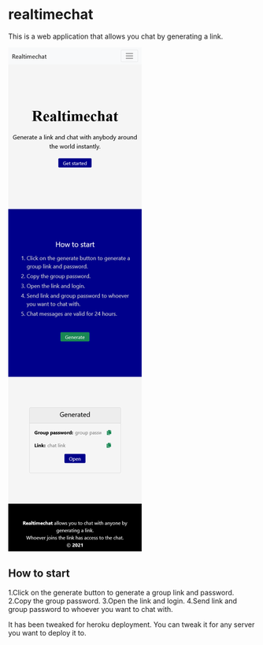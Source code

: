 # realtimechat
This is a web application that allows you chat by generating a link.


![GitHub Logo](https://github.com/faith-ware/images/blob/master/chatappmobile.png)


## How to start
1.Click on the generate button to generate a group link and password.
2.Copy the group password.
3.Open the link and login.
4.Send link and group password to whoever you want to chat with.




It has been tweaked for heroku deployment. 
You can tweak it for any server you want to deploy it to.

